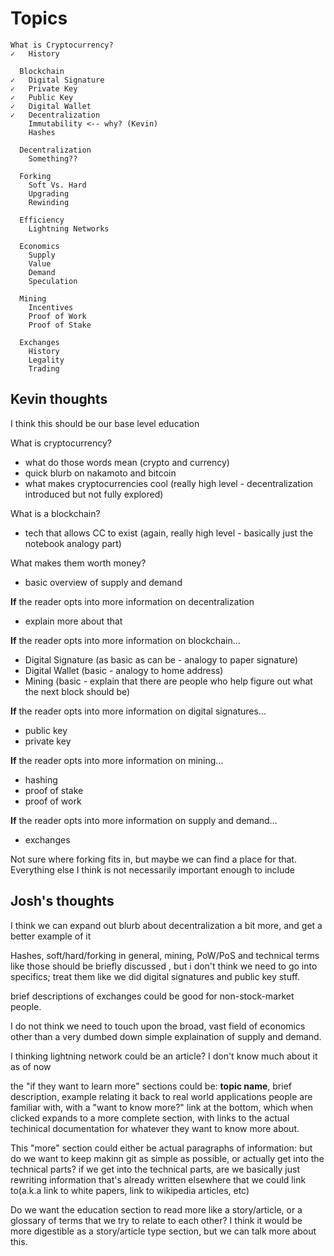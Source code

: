 # Topics
```
What is Cryptocurrency?
✓   History
  
  Blockchain
✓   Digital Signature
✓   Private Key
✓   Public Key
✓   Digital Wallet
✓   Decentralization
    Immutability <-- why? (Kevin)
    Hashes

  Decentralization
    Something??

  Forking
    Soft Vs. Hard
    Upgrading
    Rewinding

  Efficiency
    Lightning Networks
  
  Economics
    Supply
    Value
    Demand
    Speculation
    
  Mining
    Incentives
    Proof of Work
    Proof of Stake
    
  Exchanges
    History
    Legality
    Trading
```



## Kevin thoughts
I think this should be our base level education

What is cryptocurrency?
- what do those words mean (crypto and currency)
- quick blurb on nakamoto and bitcoin
- what makes cryptocurrencies cool (really high level - decentralization introduced but not fully explored)
    
What is a blockchain?
  - tech that allows CC to exist (again, really high level - basically just the notebook analogy part)
    
What makes them worth money?
- basic overview of supply and demand

**If** the reader opts into more information on decentralization
- explain more about that

**If** the reader opts into more information on blockchain...
- Digital Signature (as basic as can be - analogy to paper signature)
- Digital Wallet (basic - analogy to home address)
- Mining (basic - explain that there are people who help figure out what the next block should be)
  
**If** the reader opts into more information on digital signatures...
- public key
- private key
 
**If** the reader opts into more information on mining...
- hashing
- proof of stake
- proof of work
  
**If** the reader opts into more information on supply and demand...
- exchanges
  
Not sure where forking fits in, but maybe we can find a place for that.  Everything else I think is not necessarily important enough to include


## Josh's thoughts
I think we can expand out blurb about decentralization a bit more, and get a better example of it

Hashes, soft/hard/forking in general, mining, PoW/PoS and technical terms like those should be briefly discussed , but i don't think we need to go into specifics; treat them like we did digital signatures and public key stuff.

brief descriptions of exchanges could be good for non-stock-market people.

I do not think we need to touch upon the broad, vast field of economics other than a very dumbed down simple explaination of supply and demand.

I thinking lightning network could be an article? I don't know much about it as of now

the "if they want to learn more" sections could be: **topic name**, brief description, example relating it back to real world applications people are familiar with, with a "want to know more?" link at the bottom, which when clicked expands to a more complete section, with links to the actual techinical documentation for whatever they want to know more about.

This "more" section could either be actual paragraphs of information: but do we want to keep makinn git as simple as possible, or actually get into the technical parts? if we get into the technical parts, are we basically just rewriting information that's already written elsewhere that we could link to(a.k.a link to white papers, link to wikipedia articles, etc)

Do we want the education section to read more like a story/article, or a glossary of terms that we try to relate to each other?  I think it would be more digestible as a story/article type section, but we can talk more about this.
 
